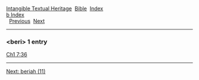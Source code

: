 [Intangible Textual Heritage](../../index)  [Bible](../index) 
[Index](index)   
[b Index](_b_)  
  [Previous](c01308)  [Next](c01310) 

------------------------------------------------------------------------

### &lt;beri&gt; 1 entry

[Ch1 7:36](../kjv/ch1007.htm#036)  

------------------------------------------------------------------------

[Next: beriah (11)](c01310)
